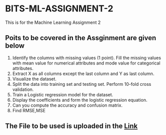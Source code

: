 # BITS-ML-ASSIGNMENT-2
This is for the Machine Learning Assignment 2
## Poits to be covered in the Assginment are given below

<ol>
 <li>Identify the columns with missing values (1 point). Fill the missing values with mean value for numerical attributes and mode value for categorical attributes. </li>

<li>Extract X as all columns except the last column and Y as last column. </li>

<li>Visualize the dataset. </li>

<li>Split the data into training set and testing set. Perform 10-fold cross validation. </li>

<li>Train a Logistic regression model for the dataset.</li>

<li>Display the coefficients and form the logistic regression equation. </li>

<li>Can you compute the accuracy and confusion matrix. </li>

<li>Find RMSE,MSE</li>
  
</ol>

## The File to be used is uploaded in the <a href="www.google.com" >Link</a>
